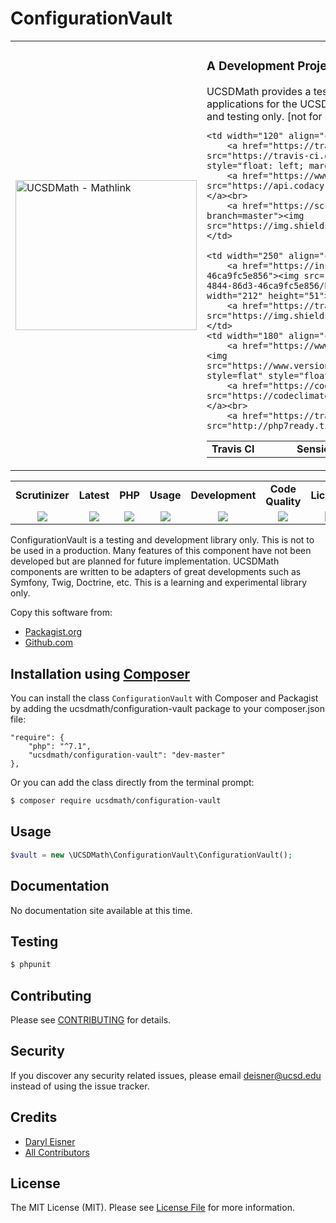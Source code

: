 # ConfigurationVault
<table width="890">
  <tr>
    <td width="300"><img height="240" width="290" alt="UCSDMath - Mathlink" src="https://github.com/ucsdmath/ConfigurationVault/blob/master/resource/img/configuration-vault.png"></td>
    <td><h3>A Development Project in PHP</h3>UCSDMath provides a testing framework for general internal Intranet software applications for the UCSD, Department of Mathematics. This is used for development and testing only. [not for production]<br>

<table width="550"><tr>
    <td width="120"><b>Travis CI</b></td>
    <td width="250"><b>SensioLabs</b></td>
    <td width="180"><b>Dependencies</b></td>
</tr><tr>

    <td width="120" align="center">
        <a href="https://travis-ci.org/ucsdmath/ConfigurationVault"><img src="https://travis-ci.org/ucsdmath/ConfigurationVault.svg?branch=master" style="float: left; margin: 0px 0px 10px 10px;"></a><br>
        <a href="https://www.codacy.com/app/ucsdmath-project/ConfigurationVault"><img src="https://api.codacy.com/project/badge/Grade/3d6afd20add84d1ea3d5b206ddf4dea6"></a><br>
        <a href="https://scrutinizer-ci.com/g/ucsdmath/ConfigurationVault/?branch=master"><img src="https://img.shields.io/scrutinizer/g/ucsdmath/ConfigurationVault.svg"></a>
    </td>

    <td width="250" align="center">
        <a href="https://insight.sensiolabs.com/projects/3c0c312e-c234-4844-86d3-46ca9fc5e856"><img src="https://insight.sensiolabs.com/projects/3c0c312e-c234-4844-86d3-46ca9fc5e856/big.png" style="float: right; margin: 0px 0px 10px 10px;" width="212" height="51"></a><br>
        <a href="https://travis-ci.org/ucsdmath/ConfigurationVault"><img src="https://img.shields.io/badge/PHP-%207.1%20Tested%20-33cc33.svg"></a>
    </td>
    <td width="180" align="center">
        <a href="https://www.versioneye.com/user/projects/577fb9ab5bb139003969da5b"><img src="https://www.versioneye.com/user/projects/577fb9ab5bb139003969da5b/badge.png?style=flat" style="float:left;margin:0px 0px 10px 10px;"></a><br>
        <a href="https://codeclimate.com/github/ucsdmath/ConfigurationVault"><img src="https://codeclimate.com/github/ucsdmath/ConfigurationVault/badges/gpa.svg"></a><br>
        <a href="https://travis-ci.org/ucsdmath/ConfigurationVault"><img src="http://php7ready.timesplinter.ch/ucsdmath/ConfigurationVault/badge.svg"></a>
</td>
</tr></table>
</td>
</tr></table>

<table width="890"><tr>
    <td width="116" align="center"><b>Scrutinizer</b></td>
    <td width="122" align="center"><b>Latest</b></td>
    <td width="108" align="center"><b>PHP</b></td>
    <td width="150" align="center"><b>Usage</b></td>
    <td width="142" align="center"><b>Development</b></td>
    <td width="142" align="center"><b>Code Quality</b></td>
    <td width="110" align="center"><b>License</b></td>
</tr>
<tr>
    <td valign="top" width="116" align="center">
        <a href="https://scrutinizer-ci.com/g/ucsdmath/ConfigurationVault/build-status/master">
        <img src="https://scrutinizer-ci.com/g/ucsdmath/ConfigurationVault/badges/build.png?b=master"></a></td>
    <td valign="top" width="122" align="center">
        <a href="https://packagist.org/packages/ucsdmath/configuration-vault">
        <img src="https://poser.pugx.org/ucsdmath/configuration-vault/v/stable"></a></td>
    <td valign="top" width="108" align="center">
        <a href="https://php.net/">
        <img src="https://img.shields.io/badge/PHP-%3E%3D%207.1-8892BF.svg"></a></td>
    <td valign="top" width="150" align="center">
        <a href="https://packagist.org/packages/ucsdmath/configuration-vault">
        <img src="https://poser.pugx.org/ucsdmath/configuration-vault/downloads"></a></td>
    <td valign="top" width="142" align="center">
        <a href="https://packagist.org/packages/ucsdmath/configuration-vault">
        <img src="https://poser.pugx.org/ucsdmath/configuration-vault/v/unstable"></a></td>
    <td valign="top" width="142" align="center">
        <a href="https://scrutinizer-ci.com/g/ucsdmath/ConfigurationVault/?branch=master">
        <img src="https://scrutinizer-ci.com/g/ucsdmath/ConfigurationVault/badges/quality-score.png?b=master"></a></td>
    <td valign="top" width="110" align="center">
        <a href="https://packagist.org/packages/ucsdmath/configuration-vault">
        <img src="https://poser.pugx.org/ucsdmath/configuration-vault/license"></a></td>
</tr></table>

ConfigurationVault is a testing and development library only. This is not to be used in a production.
Many features of this component have not been developed but are planned for future implementation.  UCSDMath components are written to be adapters of great developments such as Symfony, Twig, Doctrine, etc. This is a learning and experimental library only.

Copy this software from:
- [Packagist.org](https://packagist.org/packages/ucsdmath/ConfigurationVault)
- [Github.com](https://github.com/ucsdmath/ConfigurationVault)

## Installation using [Composer](http://getcomposer.org/)
You can install the class ```ConfigurationVault``` with Composer and Packagist by
adding the ucsdmath/configuration-vault package to your composer.json file:

```
"require": {
    "php": "^7.1",
    "ucsdmath/configuration-vault": "dev-master"
},
```
Or you can add the class directly from the terminal prompt:

```bash
$ composer require ucsdmath/configuration-vault
```

## Usage

``` php
$vault = new \UCSDMath\ConfigurationVault\ConfigurationVault();
```

## Documentation

No documentation site available at this time.
<!-- [Check out the documentation](http://math.ucsd.edu/~deisner/documentation/ConfigurationVault/) -->

## Testing

``` bash
$ phpunit
```

## Contributing

Please see [CONTRIBUTING](CONTRIBUTING.md) for details.

## Security

If you discover any security related issues, please email deisner@ucsd.edu instead of using the issue tracker.

## Credits

- [Daryl Eisner](https://github.com/UCSDMath)
- [All Contributors](../../contributors)

## License

The MIT License (MIT). Please see [License File](LICENSE) for more information.
